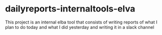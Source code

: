 # dailyreports-internaltools-elva
This project is an internal elba tool that consists of writing reports of what I plan to do today and what I did yesterday and writing it in a slack channel
